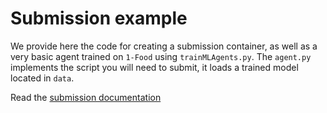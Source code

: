 # Submission example

We provide here the code for creating a submission container, as well as a very basic agent trained on `1-Food` using `trainMLAgents.py`. The `agent.py` implements the 
script you will need to submit, it loads a trained model located in `data`.

Read the [submission documentation](../../documentation/submission.md)